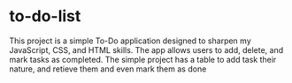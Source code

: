 # to-do-list
This project is a simple To-Do application designed to sharpen my JavaScript, CSS, and HTML skills. The app allows users to add, delete, and mark tasks as completed. The simple project has a table to add task their nature, and retieve them and even mark them as done
